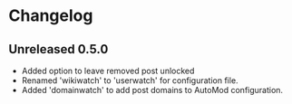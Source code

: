 # Changelog #

## Unreleased 0.5.0 ##

* Added option to leave removed post unlocked
* Renamed 'wikiwatch' to 'userwatch' for configuration file.
* Added 'domainwatch' to add post domains to AutoMod configuration.
